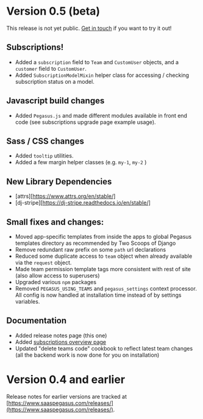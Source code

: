 

# Version 0.5 (beta)

This release is not yet public. [Get in touch](https://www.saaspegasus.com/support/) if you want to try it out!

## Subscriptions!

- Added a `subscription` field to `Team` and `CustomUser` objects, and a `customer` field to `CustomUser`.
- Added `SubscriptionModelMixin` helper class for accessing / checking subscription status on a model.

## Javascript build changes

- Added `Pegasus.js` and made different modules available in front end code 
  (see subscriptions upgrade page example usage).

## Sass / CSS changes

- Added `tooltip` utilities.
- Added a few margin helper classes (e.g. `my-1`, `my-2` )

## New Library Dependencies

- [attrs][https://www.attrs.org/en/stable/]
- [dj-stripe][https://dj-stripe.readthedocs.io/en/stable/]

## Small fixes and changes:

- Moved app-specific templates from inside the apps to global Pegasus templates directory as recommended by 
  Two Scoops of Django
- Remove redundant raw prefix on some `path` url declarations
- Reduced some duplicate access to `team` object when already available via the `request` object.
- Made team permission template tags more consistent with rest of site (also allow access to superusers)
- Upgraded various `npm` packages
- Removed `PEGASUS_USING_TEAMS` and `pegasus_settings` context processor. All config is now handled at installation
  time instead of by settings variables.


## Documentation

- Added release notes page (this one)
- Added [subscriptions overview page](/subscriptions)
- Updated "delete teams code" cookbook to reflect latest team changes 
  (all the backend work is now done for you on installation)

# Version 0.4 and earlier

Release notes for earlier versions are tracked at [https://www.saaspegasus.com/releases/](https://www.saaspegasus.com/releases/).
